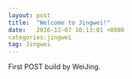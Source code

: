 ```yaml
---
layout: post
title:  "Welcome to Jingwei!"
date:   2016-12-07 10:13:01 +0800
categories:jingwei
tag: Jingwei
---
```




First POST build by WeiJing.

